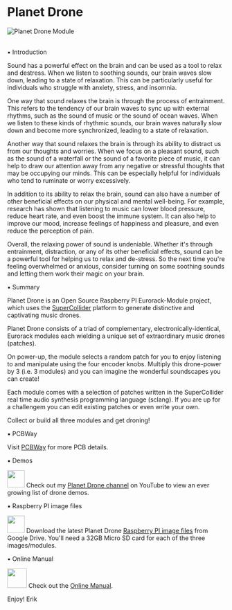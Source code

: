 # Planet Drone

![Planet Drone Module](https://www.erikoostveen.co.uk/assets/img/portfolio/item-3--github.jpg)

<br/>&#9642; Introduction

Sound has a powerful effect on the brain and can be used as a tool to relax and destress. When we listen to soothing sounds, our brain waves slow down, leading to a state of relaxation. This can be particularly useful for individuals who struggle with anxiety, stress, and insomnia.

One way that sound relaxes the brain is through the process of entrainment. This refers to the tendency of our brain waves to sync up with external rhythms, such as the sound of music or the sound of ocean waves. When we listen to these kinds of rhythmic sounds, our brain waves naturally slow down and become more synchronized, leading to a state of relaxation.

Another way that sound relaxes the brain is through its ability to distract us from our thoughts and worries. When we focus on a pleasant sound, such as the sound of a waterfall or the sound of a favorite piece of music, it can help to draw our attention away from any negative or stressful thoughts that may be occupying our minds. This can be especially helpful for individuals who tend to ruminate or worry excessively.

In addition to its ability to relax the brain, sound can also have a number of other beneficial effects on our physical and mental well-being. For example, research has shown that listening to music can lower blood pressure, reduce heart rate, and even boost the immune system. It can also help to improve our mood, increase feelings of happiness and pleasure, and even reduce the perception of pain.

Overall, the relaxing power of sound is undeniable. Whether it's through entrainment, distraction, or any of its other beneficial effects, sound can be a powerful tool for helping us to relax and de-stress. So the next time you're feeling overwhelmed or anxious, consider turning on some soothing sounds and letting them work their magic on your brain.

&#9642; Summary

Planet Drone is an Open Source Raspberry PI Eurorack-Module project, which uses the <a href="https://supercollider.github.io/" target="_blank">SuperCollider</a> platform to generate distinctive and captivating music drones.

Planet Drone consists of a triad of complementary, electronically-identical, Eurorack modules each wielding a unique set of extraordinary music drones (patches).

On power-up, the module selects a random patch for you to enjoy listening to and manipulate using the four encoder knobs. Multiply this drone-power by 3 (i.e. 3 modules) and you can imagine the wonderful soundscapes you can create!

Each module comes with a selection of patches written in the SuperCollider real time audio synthesis programming language (sclang). If you are up for a challengem you can edit existing patches or even write your own.

Collect or build all three modules and get droning!

&#9642; PCBWay

Visit <a href="https://www.pcbway.com/project/shareproject/Planet_Drone_48e0f221.html">PCBWay</a> for more PCB details.

&#9642; Demos

<img src="https://www.erikoostveen.co.uk/assets/img/Slimshader/YouTube.png" width="40px"> Check out my <a href="https://www.youtube.com/watch?v=LrP70BMYkts&list=PL4E2GvauW2Yx9BJaXl0h-VZrDoGBAw_IS" target="_blank">Planet Drone channel</a> on YouTube to view an ever growing list of drone demos.

&#9642; Raspberry PI image files

<img src="https://www.erikoostveen.co.uk/assets/img/Slimshader/GoogleDrive.png" width="40px"> Download the latest Planet Drone 
<a href="https://drive.google.com/drive/folders/15fokcHUIsh2QlJMY6MdCen8XLZz8E1yO?usp=share_link" target="_blank">Raspberry PI image files</a> from Google Drive. You'll need a 32GB Micro SD card for each of the three images/modules.

&#9642; Online Manual

<img src="https://www.erikoostveen.co.uk/assets/img/Slimshader/Manual.png" width="45px"> Check out the <a href="http://www.erikoostveen.co.uk/Planetdrone.html" target="_blank">Online Manual</a>.

Enjoy! Erik
